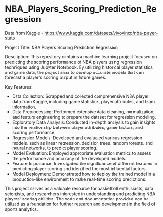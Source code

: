 # NBA_Players_Scoring_Prediction_Regression

Data from Kaggle - https://www.kaggle.com/datasets/vivovinco/nba-player-stats


Project Title: NBA Players Scoring Prediction Regression

Description:
This repository contains a machine learning project focused on predicting the scoring performance of NBA players using regression techniques using Jupyter Notebook. By utilizing historical player statistics and game data, the project aims to develop accurate models that can forecast a player's scoring output in future games.

Key Features:

* Data Collection: Scrapped and collected comprehensive NBA player data from Kaggle, including game statistics, player attributes, and team information.
* Data Preprocessing: Performed extensive data cleaning, normalization, and feature engineering to prepare the dataset for regression modeling.
* Exploratory Data Analysis: Conducted in-depth analysis to gain insights into the relationship between player attributes, game factors, and scoring performance.
* Regression Models: Developed and evaluated various regression models, such as linear regression, decision trees, random forests, and neural networks, to predict player scoring.
* Model Evaluation: Employed appropriate evaluation metrics to assess the performance and accuracy of the developed models.
* Feature Importance: Investigated the significance of different features in predicting player scoring and identified the most influential factors.
* Model Deployment: Demonstrated how to deploy the trained model in a production-like environment to make real-time scoring predictions.


This project serves as a valuable resource for basketball enthusiasts, data scientists, and researchers interested in understanding and predicting NBA players' scoring abilities. The code and documentation provided can be utilized as a foundation for further research and development in the field of sports analytics.
